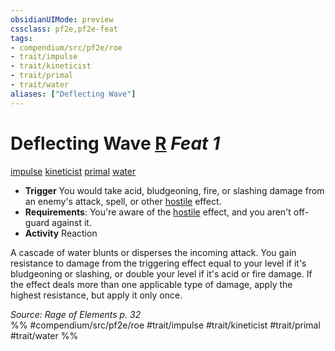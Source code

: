 ```yaml
---
obsidianUIMode: preview
cssclass: pf2e,pf2e-feat
tags:
- compendium/src/pf2e/roe
- trait/impulse
- trait/kineticist
- trait/primal
- trait/water
aliases: ["Deflecting Wave"]
---
```

# Deflecting Wave  [R](chapter-9-playing-the-game.md#Actions "Reaction") *Feat 1*  
[impulse](impulse-roe.md "Impulse Action & Ability Trait")  [kineticist](kineticist-roe.md "Kineticist Class Trait")  [primal](primal.md "Primal Tradition Trait")  [water](water.md "Water Energy & Element Trait")  

- **Trigger** You would take acid, bludgeoning, fire, or slashing damage from an enemy's attack, spell, or other [hostile](conditions.md#Hostile) effect.
- **Requirements**: You're aware of the [hostile](conditions.md#Hostile) effect, and you aren't off-guard against it.
- **Activity** Reaction

A cascade of water blunts or disperses the incoming attack. You gain resistance to damage from the triggering effect equal to your level if it's bludgeoning or slashing, or double your level if it's acid or fire damage. If the effect deals more than one applicable type of damage, apply the highest resistance, but apply it only once.

*Source: Rage of Elements p. 32*  
%% #compendium/src/pf2e/roe #trait/impulse #trait/kineticist #trait/primal #trait/water %%